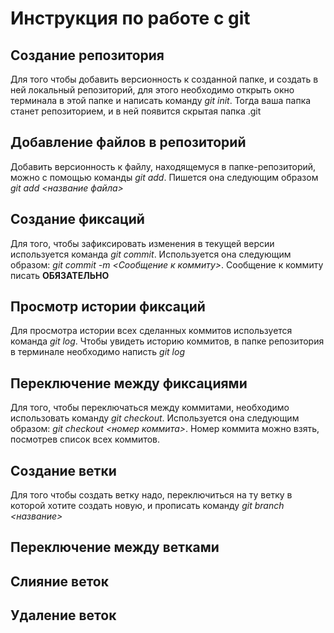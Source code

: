 # Инструкция по работе с git

## Создание репозитория

Для того чтобы добавить версионность к созданной папке, и создать в ней локальный репозиторий, для этого необходимо открыть окно терминала в этой папке и написать команду *git init*. Тогда ваша папка станет репозиторием, и в ней появится скрытая папка .git

## Добавление файлов в репозиторий

Добавить версионность к файлу, находящемуся в папке-репозиторий, можно с помощью команды *git add*. Пишется она следующим образом *git add <название файла>*

## Создание фиксаций

Для того, чтобы зафиксировать изменения в текущей версии используется команда *git commit*. Используется она следующим образом: *git commit -m <Сообщение к коммиту>*. Сообщение к коммиту писать **ОБЯЗАТЕЛЬНО**

## Просмотр истории фиксаций
Для просмотра истории всех сделанных коммитов используется команда *git log*. Чтобы увидеть историю коммитов, в папке репозитория в терминале необходимо написть *git log*

## Переключение между фиксациями

Для того, чтобы переключаться между коммитами, необходимо использовать команду *git checkout*. Используется она следующим образом: *git checkout <номер коммита>*. Номер коммита можно взять, посмотрев список всех коммитов.

## Создание ветки

Для того чтобы создать ветку надо, переключиться на ту ветку в которой хотите создать новую, и прописать команду *git branch <название>*

## Переключение между ветками

## Слияние веток

## Удаление веток